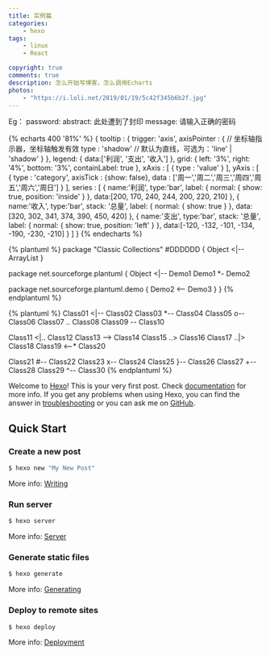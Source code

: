 ```yaml
---
title: 实例篇
categories:
    - hexo
tags:
    - linux
    - React

copyright: true
comments: true
description: 怎么开始写博客，怎么调用Echarts
photos:
    - "https://i.loli.net/2019/01/19/5c42f345b6b2f.jpg"
---
```


Eg：
password:
abstract: 此处遭到了封印
message: 请输入正确的密码

{% echarts 400 '81%' %}
{
   tooltip : {
        trigger: 'axis',
        axisPointer : {            // 坐标轴指示器，坐标轴触发有效
            type : 'shadow'        // 默认为直线，可选为：'line' | 'shadow'
        }
    },
    legend: {
        data:['利润', '支出', '收入']
    },
    grid: {
        left: '3%',
        right: '4%',
        bottom: '3%',
        containLabel: true
    },
    xAxis : [
        {
            type : 'value'
        }
    ],
    yAxis : [
        {
            type : 'category',
            axisTick : {show: false},
            data : ['周一','周二','周三','周四','周五','周六','周日']
        }
    ],
    series : [
        {
            name:'利润',
            type:'bar',
            label: {
                normal: {
                    show: true,
                    position: 'inside'
                }
            },
            data:[200, 170, 240, 244, 200, 220, 210]
        },
        {
            name:'收入',
            type:'bar',
            stack: '总量',
            label: {
                normal: {
                    show: true
                }
            },
            data:[320, 302, 341, 374, 390, 450, 420]
        },
        {
            name:'支出',
            type:'bar',
            stack: '总量',
            label: {
                normal: {
                    show: true,
                    position: 'left'
                }
            },
            data:[-120, -132, -101, -134, -190, -230, -210]
        }
    ] 
}
{% endecharts %}


{% plantuml %}
package "Classic Collections" #DDDDDD {
  Object <|-- ArrayList
}

package net.sourceforge.plantuml {
  Object <|-- Demo1
  Demo1 *- Demo2
  
  package net.sourceforge.plantuml.demo {
    Demo2 <-- Demo3
  }
}
{% endplantuml %}


{% plantuml %}
Class01 <|-- Class02
Class03 *-- Class04
Class05 o-- Class06
Class07 .. Class08
Class09 -- Class10

Class11 <|.. Class12
Class13 --> Class14
Class15 ..> Class16
Class17 ..|> Class18
Class19 <--* Class20

Class21 #-- Class22
Class23 x-- Class24
Class25 }-- Class26
Class27 +-- Class28
Class29 ^-- Class30
{% endplantuml %}


Welcome to [Hexo](https://hexo.io/)! This is your very first post. Check [documentation](https://hexo.io/docs/) for more info. If you get any problems when using Hexo, you can find the answer in [troubleshooting](https://hexo.io/docs/troubleshooting.html) or you can ask me on [GitHub](https://github.com/hexojs/hexo/issues).

## Quick Start

### Create a new post

```bash
$ hexo new "My New Post"
```

More info: [Writing](https://hexo.io/docs/writing.html)

### Run server

```bash
$ hexo server
```

More info: [Server](https://hexo.io/docs/server.html)

### Generate static files

```bash
$ hexo generate
```

More info: [Generating](https://hexo.io/docs/generating.html)

### Deploy to remote sites

```bash
$ hexo deploy
```

More info: [Deployment](https://hexo.io/docs/deployment.html)
